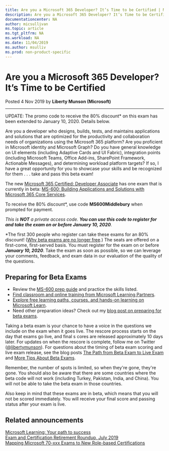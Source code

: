 ```yaml
---
title: Are you a Microsoft 365 Developer? It’s Time to be Certified | Microsoft Docs
description: Are you a Microsoft 365 Developer? It’s Time to be Certified
documentationcenter: NA 
author: micsullivan
ms.topic: article
ms.tgt_pltfrm: NA
ms.workload: NA
ms.date: 11/04/2019
ms.author: msulliv
ms.prod: non-product-specific
---
```

# Are you a Microsoft 365 Developer? It’s Time to be Certified

Posted 4 Nov 2019 by **Liberty Munson (Microsoft)**

___

UPDATE: The promo code to receive the 80% discount* on this exam has been extended to January 10, 2020. Details below.

Are you a developer who designs, builds, tests, and maintains applications and solutions that are optimized for the productivity and collaboration needs of organizations using the Microsoft 365 platform? Are you proficient in Microsoft identity and Microsoft Graph? Do you have general knowledge on UI elements (including Adaptive Cards and UI Fabric), integration points (including Microsoft Teams, Office Add-ins, SharePoint Framework, Actionable Messages), and determining workload platform targets? If so, I have a great opportunity for you to showcase your skills and be recognized for them . . . take and pass this beta exam!

The new [Microsoft 365 Certified: Developer Associate](/learn/certifications/microsoft-365-developer-associate?WT.mc_id=msignitethetour2019_MS600blog_cert_m365developer-blog-wwlcertification) has one exam that is currently in beta: [MS-600: Building Applications and Solutions with Microsoft 365 Core Services](/learn/certifications/exams/ms-600?WT.mc_id=msignitethetour2019_MS600blog_cert_examsms600-blog-wwl).

To receive the 80% discount*, use code **MS600Middlebury** when prompted for payment.

*This is ***NOT*** a private access code. ***You can use this code to register for and take the exam on or before January 10, 2020***.*

*The first 300 people who register can take these exams for an 80% discount! ([Why beta exams are no longer free](https://www.microsoft.com/en-us/learning/community-blog-post.aspx?BlogId=8&Id=374922).) The seats are offered on a first-come, first-served basis. You must register for the exam on or before ***January 10, 2020***. Take the exam as soon as possible, so we can leverage your comments, feedback, and exam data in our evaluation of the quality of the questions.

## Preparing for Beta Exams

- Review the [MS-600 prep guide](/learn/certifications/exams/ms-600) and practice the skills listed.
- [Find classroom and online training from Microsoft Learning Partners](https://www.microsoft.com/learning/course-list.aspx).
- [Explore free learning paths, courses, and hands-on learning on Microsoft Learn](/learn/browse).
- Need other preparation ideas? Check out my [blog post on preparing for beta exams](https://www.microsoft.com/en-us/learning/community-blog-post.aspx?BlogId=8&Id=374544).

Taking a beta exam is your chance to have a voice in the questions we include on the exam when it goes live. The rescore process starts on the day that exams go live, and final s cores are released approximately 10 days later. For updates on when the rescore is complete, follow me on Twitter ([@libertymunson](https://twitter.com/libertymunson)). For questions about the timing of beta exam scoring and live exam release, see the blog posts [The Path from Beta Exam to Live Exam](https://www.microsoft.com/en-us/learning/community-blog-post.aspx?BlogId=8&Id=374675) and [More Tips About Beta Exams](https://www.microsoft.com/en-us/learning/community-blog-post.aspx?BlogId=8&Id=374723).

Remember, the number of spots is limited, so when they're gone, they're gone. You should also be aware that there are some countries where the beta code will not work (including Turkey, Pakistan, India, and China). You will not be able to take the beta exam in those countries.

Also keep in mind that these exams are in beta, which means that you will not be scored immediately. You will receive your final score and passing status after your exam is live.

## Related announcements

[Microsoft Learning: Your path to success](https://www.microsoft.com/en-us/learning/community-blog-post.aspx?BlogId=8&Id=375243)  
[Exam and Certification Retirement Roundup, July 2019](https://www.microsoft.com/en-us/learning/community-blog-post.aspx?BlogId=8&Id=375242)  
[Mapping Microsoft 70-xxx Exams to New Role-based Certifications](https://www.microsoft.com/en-us/learning/community-blog-post.aspx?BlogId=8&Id=375236) 

